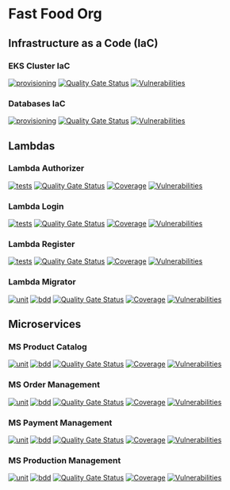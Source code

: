 # Fast Food Org

## Infrastructure as a Code (IaC)
### EKS Cluster IaC
[![provisioning](https://github.com/jfelipearaujo-org/eks-cluster-iac/actions/workflows/provisioning.yml/badge.svg)](https://github.com/jfelipearaujo-org/eks-cluster-iac/actions/workflows/provisioning.yml)
[![Quality Gate Status](https://sonarcloud.io/api/project_badges/measure?project=jfelipearaujo-org_eks-cluster-iac&metric=alert_status)](https://sonarcloud.io/summary/new_code?id=jfelipearaujo-org_eks-cluster-iac)
[![Vulnerabilities](https://sonarcloud.io/api/project_badges/measure?project=jfelipearaujo-org_eks-cluster-iac&metric=vulnerabilities)](https://sonarcloud.io/summary/new_code?id=jfelipearaujo-org_eks-cluster-iac)

### Databases IaC
[![provisioning](https://github.com/jfelipearaujo-org/database-iac/actions/workflows/provisioning.yml/badge.svg)](https://github.com/jfelipearaujo-org/database-iac/actions/workflows/provisioning.yml)
[![Quality Gate Status](https://sonarcloud.io/api/project_badges/measure?project=jfelipearaujo-org_database-iac&metric=alert_status)](https://sonarcloud.io/summary/new_code?id=jfelipearaujo-org_database-iac)
[![Vulnerabilities](https://sonarcloud.io/api/project_badges/measure?project=jfelipearaujo-org_database-iac&metric=vulnerabilities)](https://sonarcloud.io/summary/new_code?id=jfelipearaujo-org_database-iac)

## Lambdas
### Lambda Authorizer
[![tests](https://github.com/jfelipearaujo-org/lambda-authorizer/actions/workflows/tests.yml/badge.svg)](https://github.com/jfelipearaujo-org/lambda-authorizer/actions/workflows/tests.yml)
[![Quality Gate Status](https://sonarcloud.io/api/project_badges/measure?project=jfelipearaujo-org_lambda-authorizer&metric=alert_status)](https://sonarcloud.io/summary/new_code?id=jfelipearaujo-org_lambda-authorizer)
[![Coverage](https://sonarcloud.io/api/project_badges/measure?project=jfelipearaujo-org_lambda-authorizer&metric=coverage)](https://sonarcloud.io/summary/new_code?id=jfelipearaujo-org_lambda-authorizer)
[![Vulnerabilities](https://sonarcloud.io/api/project_badges/measure?project=jfelipearaujo-org_lambda-authorizer&metric=vulnerabilities)](https://sonarcloud.io/summary/new_code?id=jfelipearaujo-org_lambda-authorizer)

### Lambda Login
[![tests](https://github.com/jfelipearaujo-org/lambda-login/actions/workflows/tests.yml/badge.svg)](https://github.com/jfelipearaujo-org/lambda-login/actions/workflows/tests.yml)
[![Quality Gate Status](https://sonarcloud.io/api/project_badges/measure?project=jfelipearaujo-org_lambda-login&metric=alert_status)](https://sonarcloud.io/summary/new_code?id=jfelipearaujo-org_lambda-login)
[![Coverage](https://sonarcloud.io/api/project_badges/measure?project=jfelipearaujo-org_lambda-login&metric=coverage)](https://sonarcloud.io/summary/new_code?id=jfelipearaujo-org_lambda-login)
[![Vulnerabilities](https://sonarcloud.io/api/project_badges/measure?project=jfelipearaujo-org_lambda-login&metric=vulnerabilities)](https://sonarcloud.io/summary/new_code?id=jfelipearaujo-org_lambda-login)

### Lambda Register
[![tests](https://github.com/jfelipearaujo-org/lambda-register/actions/workflows/tests.yml/badge.svg)](https://github.com/jfelipearaujo-org/lambda-register/actions/workflows/tests.yml)
[![Quality Gate Status](https://sonarcloud.io/api/project_badges/measure?project=jfelipearaujo-org_lambda-register&metric=alert_status)](https://sonarcloud.io/summary/new_code?id=jfelipearaujo-org_lambda-register)
[![Coverage](https://sonarcloud.io/api/project_badges/measure?project=jfelipearaujo-org_lambda-register&metric=coverage)](https://sonarcloud.io/summary/new_code?id=jfelipearaujo-org_lambda-register)
[![Vulnerabilities](https://sonarcloud.io/api/project_badges/measure?project=jfelipearaujo-org_lambda-register&metric=vulnerabilities)](https://sonarcloud.io/summary/new_code?id=jfelipearaujo-org_lambda-register)

### Lambda Migrator
[![unit](https://github.com/jfelipearaujo-org/lambda-migrator/actions/workflows/tests_unit.yml/badge.svg)](https://github.com/jfelipearaujo-org/lambda-migrator/actions/workflows/tests_unit.yml)
[![bdd](https://github.com/jfelipearaujo-org/lambda-migrator/actions/workflows/tests_bdd.yml/badge.svg)](https://github.com/jfelipearaujo-org/lambda-migrator/actions/workflows/tests_bdd.yml)
[![Quality Gate Status](https://sonarcloud.io/api/project_badges/measure?project=jfelipearaujo-org_rds-database&metric=alert_status)](https://sonarcloud.io/summary/new_code?id=jfelipearaujo-org_rds-database)
[![Coverage](https://sonarcloud.io/api/project_badges/measure?project=jfelipearaujo-org_rds-database&metric=coverage)](https://sonarcloud.io/summary/new_code?id=jfelipearaujo-org_rds-database)
[![Vulnerabilities](https://sonarcloud.io/api/project_badges/measure?project=jfelipearaujo-org_rds-database&metric=vulnerabilities)](https://sonarcloud.io/summary/new_code?id=jfelipearaujo-org_rds-database)

## Microservices

### MS Product Catalog
[![unit](https://github.com/jfelipearaujo-org/ms-product-catalog/actions/workflows/tests_unit.yml/badge.svg)](https://github.com/jfelipearaujo-org/ms-product-catalog/actions/workflows/tests_unit.yml)
[![bdd](https://github.com/jfelipearaujo-org/ms-product-catalog/actions/workflows/tests_bdd.yml/badge.svg)](https://github.com/jfelipearaujo-org/ms-product-catalog/actions/workflows/tests_bdd.yml)
[![Quality Gate Status](https://sonarcloud.io/api/project_badges/measure?project=jfelipearaujo-org_ms-product-catalog&metric=alert_status)](https://sonarcloud.io/summary/new_code?id=jfelipearaujo-org_ms-product-catalog)
[![Coverage](https://sonarcloud.io/api/project_badges/measure?project=jfelipearaujo-org_ms-product-catalog&metric=coverage)](https://sonarcloud.io/summary/new_code?id=jfelipearaujo-org_ms-product-catalog)
[![Vulnerabilities](https://sonarcloud.io/api/project_badges/measure?project=jfelipearaujo-org_ms-product-catalog&metric=vulnerabilities)](https://sonarcloud.io/summary/new_code?id=jfelipearaujo-org_ms-product-catalog)

### MS Order Management
[![unit](https://github.com/jfelipearaujo-org/ms-order-management/actions/workflows/tests_unit.yml/badge.svg)](https://github.com/jfelipearaujo-org/ms-order-management/actions/workflows/tests_unit.yml)
[![bdd](https://github.com/jfelipearaujo-org/ms-order-management/actions/workflows/tests_bdd.yml/badge.svg)](https://github.com/jfelipearaujo-org/ms-order-management/actions/workflows/tests_bdd.yml)
[![Quality Gate Status](https://sonarcloud.io/api/project_badges/measure?project=jfelipearaujo-org_ms-order-management&metric=alert_status)](https://sonarcloud.io/summary/new_code?id=jfelipearaujo-org_ms-order-management)
[![Coverage](https://sonarcloud.io/api/project_badges/measure?project=jfelipearaujo-org_ms-order-management&metric=coverage)](https://sonarcloud.io/summary/new_code?id=jfelipearaujo-org_ms-order-management)
[![Vulnerabilities](https://sonarcloud.io/api/project_badges/measure?project=jfelipearaujo-org_ms-order-management&metric=vulnerabilities)](https://sonarcloud.io/summary/new_code?id=jfelipearaujo-org_ms-order-management)

### MS Payment Management
[![unit](https://github.com/jfelipearaujo-org/ms-payment-management/actions/workflows/tests_unit.yml/badge.svg)](https://github.com/jfelipearaujo-org/ms-payment-management/actions/workflows/tests_unit.yml)
[![bdd](https://github.com/jfelipearaujo-org/ms-payment-management/actions/workflows/tests_bdd.yml/badge.svg)](https://github.com/jfelipearaujo-org/ms-payment-management/actions/workflows/tests_bdd.yml)
[![Quality Gate Status](https://sonarcloud.io/api/project_badges/measure?project=jfelipearaujo-org_ms-payment-management&metric=alert_status)](https://sonarcloud.io/summary/new_code?id=jfelipearaujo-org_ms-payment-management)
[![Coverage](https://sonarcloud.io/api/project_badges/measure?project=jfelipearaujo-org_ms-payment-management&metric=coverage)](https://sonarcloud.io/summary/new_code?id=jfelipearaujo-org_ms-payment-management)
[![Vulnerabilities](https://sonarcloud.io/api/project_badges/measure?project=jfelipearaujo-org_ms-payment-management&metric=vulnerabilities)](https://sonarcloud.io/summary/new_code?id=jfelipearaujo-org_ms-payment-management)

### MS Production Management
[![unit](https://github.com/jfelipearaujo-org/ms-production-management/actions/workflows/tests_unit.yml/badge.svg)](https://github.com/jfelipearaujo-org/ms-production-management/actions/workflows/tests_unit.yml)
[![bdd](https://github.com/jfelipearaujo-org/ms-production-management/actions/workflows/tests_bdd.yml/badge.svg)](https://github.com/jfelipearaujo-org/ms-production-management/actions/workflows/tests_bdd.yml)
[![Quality Gate Status](https://sonarcloud.io/api/project_badges/measure?project=jfelipearaujo-org_ms-production-management&metric=alert_status)](https://sonarcloud.io/summary/new_code?id=jfelipearaujo-org_ms-production-management)
[![Coverage](https://sonarcloud.io/api/project_badges/measure?project=jfelipearaujo-org_ms-production-management&metric=coverage)](https://sonarcloud.io/summary/new_code?id=jfelipearaujo-org_ms-production-management)
[![Vulnerabilities](https://sonarcloud.io/api/project_badges/measure?project=jfelipearaujo-org_ms-production-management&metric=vulnerabilities)](https://sonarcloud.io/summary/new_code?id=jfelipearaujo-org_ms-production-management)

